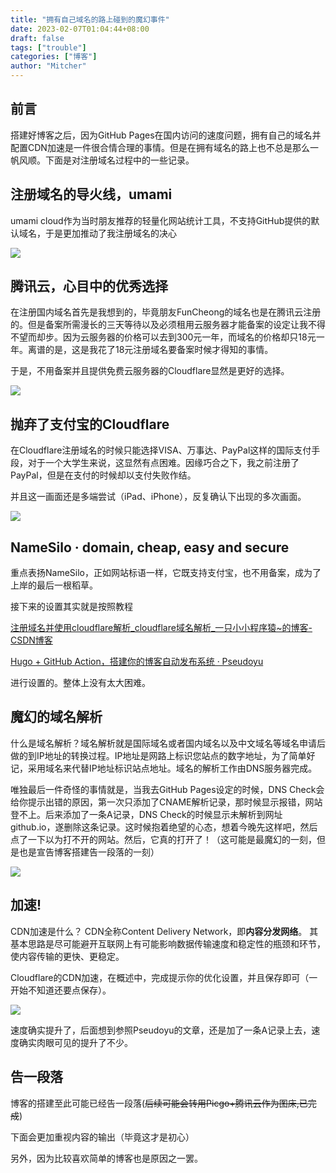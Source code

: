 ```yaml
---
title: "拥有自己域名的路上碰到的魔幻事件"
date: 2023-02-07T01:04:44+08:00
draft: false
tags: ["trouble"]
categories: ["博客"]
author: "Mitcher"
---
```


## 前言

搭建好博客之后，因为GitHub Pages在国内访问的速度问题，拥有自己的域名并配置CDN加速是一件很合情合理的事情。但是在拥有域名的路上也不总是那么一帆风顺。下面是对注册域名过程中的一些记录。

## 注册域名的导火线，umami

umami cloud作为当时朋友推荐的轻量化网站统计工具，不支持GitHub提供的默认域名，于是更加推动了我注册域名的决心

![](https://mitcher-1316637614.cos.ap-nanjing.myqcloud.com/test/20230208175937.png)

## 腾讯云，心目中的优秀选择

在注册国内域名首先是我想到的，毕竟朋友FunCheong的域名也是在腾讯云注册的。但是备案所需漫长的三天等待以及必须租用云服务器才能备案的设定让我不得不望而却步。因为云服务器的价格可以去到300元一年，而域名的价格却只18元一年。离谱的是，这是我花了18元注册域名要备案时候才得知的事情。

于是，不用备案并且提供免费云服务器的Cloudflare显然是更好的选择。

![](https://mitcher-1316637614.cos.ap-nanjing.myqcloud.com/test/rg2IV.png)

## 抛弃了支付宝的Cloudflare

在Cloudflare注册域名的时候只能选择VISA、万事达、PayPal这样的国际支付手段，对于一个大学生来说，这显然有点困难。因缘巧合之下，我之前注册了PayPal，但是在支付的时候却以支付失败作结。

并且这一画面还是多端尝试（iPad、iPhone），反复确认下出现的多次画面。

![](https://mitcher-1316637614.cos.ap-nanjing.myqcloud.com/test/rgwyN.png)

## NameSilo · domain, cheap, easy and secure

重点表扬NameSilo，正如网站标语一样，它既支持支付宝，也不用备案，成为了上岸的最后一根稻草。

接下来的设置其实就是按照教程

[注册域名并使用cloudflare解析_cloudflare域名解析_一只小小程序猿~的博客-CSDN博客](http://t.csdn.cn/8ZOD5)

[Hugo + GitHub Action，搭建你的博客自动发布系统 · Pseudoyu](https://www.pseudoyu.com/zh/2022/05/29/deploy_your_blog_using_hugo_and_github_action/)

进行设置的。整体上没有太大困难。

## 魔幻的域名解析

什么是域名解析？域名解析就是国际域名或者国内域名以及中文域名等域名申请后做的到IP地址的转换过程。IP地址是网路上标识您站点的数字地址，为了简单好记，采用域名来代替IP地址标识站点地址。域名的解析工作由DNS服务器完成。

唯独最后一件奇怪的事情就是，当我去GitHub Pages设定的时候，DNS Check会给你提示出错的原因，第一次只添加了CNAME解析记录，那时候显示报错，网站登不上。后来添加了一条A记录，DNS Check的时候显示未解析到网址github.io，遂删除这条记录。这时候抱着绝望的心态，想着今晚先这样吧，然后点了一下以为打不开的网站。然后，它真的打开了！（这可能是最魔幻的一刻，但是也是宣告博客搭建告一段落的一刻）

![](https://mitcher-1316637614.cos.ap-nanjing.myqcloud.com/test/rgXqv.png)

## 加速!

CDN加速是什么？ CDN全称Content Delivery Network，即**内容分发网络**。 其基本思路是尽可能避开互联网上有可能影响数据传输速度和稳定性的瓶颈和环节，使内容传输的更快、更稳定。 

Cloudflare的CDN加速，在概述中，完成提示你的优化设置，并且保存即可（一开始不知道还要点保存）。

![](https://mitcher-1316637614.cos.ap-nanjing.myqcloud.com/test/rg7Ey.png)

速度确实提升了，后面想到参照Pseudoyu的文章，还是加了一条A记录上去，速度确实肉眼可见的提升了不少。

## 告一段落

博客的搭建至此可能已经告一段落(~~后续可能会转用Picgo+腾讯云作为图床,已完成~~)

下面会更加重视内容的输出（毕竟这才是初心）

另外，因为比较喜欢简单的博客也是原因之一罢。
